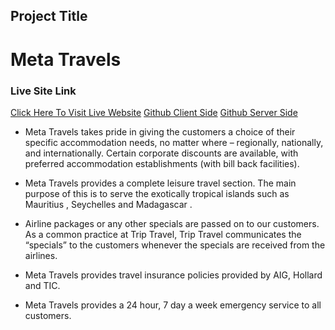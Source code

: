 ## Project Title
# Meta Travels

### Live Site Link

[Click Here To Visit Live Website](https://meta-travels.web.app/)
[Github Client Side](https://github.com/programming-hero-web-course1/tourism-or-delivery-website-client-side-ThouhidTushar)
[Github Server Side](https://github.com/programming-hero-web-course1/tourism-or-delivery-website-server-side-ThouhidTushar)

- Meta Travels takes pride in giving the customers a choice of their specific accommodation needs, no matter where – regionally, nationally, and internationally. Certain corporate discounts are available, with preferred accommodation establishments (with bill back facilities).

- Meta Travels provides a complete leisure travel section. The main purpose of this is to serve the exotically tropical islands such as Mauritius , Seychelles and Madagascar .

- Airline packages or any other specials are passed on to our customers. As a common practice at Trip Travel, Trip Travel communicates the “specials” to the customers whenever the specials are received from the airlines.

- Meta Travels provides travel insurance policies provided by AIG, Hollard and TIC.

- Meta Travels provides a 24 hour, 7 day a week emergency service to all customers.

